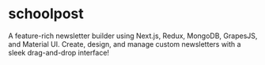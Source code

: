 # schoolpost
A feature-rich newsletter builder using Next.js, Redux, MongoDB, GrapesJS, and Material UI. Create, design, and manage custom newsletters with a sleek drag-and-drop interface!

